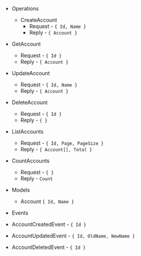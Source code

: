 - Operations
  - CreateAccount
    - Request - `{ Id, Name }`
    - Reply - `{ Account }`
 - GetAccount
    - Request - `{ Id }`
    - Reply - `{ Account }`
 - UpdateAccount
    - Request - `{ Id, Name }`
    - Reply - `{ Account }`
 - DeleteAccount
    - Request - `{ Id }`
    - Reply - `{ }`
 - ListAccounts
    - Request - `{ Id, Page, PageSize }`
    - Reply - `{ Account[], Total }`
 - CountAccounts
    - Request - `{ }`
    - Reply - `Count`
 
- Models
  - Account `{ Id, Name }`
    
- Events
 - AccountCreatedEvent - `{ Id }`
 - AccountUpdatedEvent - `{ Id, OldName, NewName }`
 - AccountDeletedEvent - `{ Id }`
